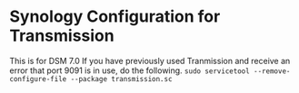 # Synology Configuration for Transmission

This is for DSM 7.0 
If you have previously used Tranmission and receive an error that port 9091 is in use, do the following.
`sudo servicetool --remove-configure-file --package transmission.sc`
